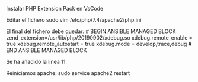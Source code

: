 Instalar PHP Extension Pack en VsCode

Editar el fichero
    sudo vim /etc/php/7.4/apache2/php.ini

El final del fichero debe quedar:
    # BEGIN ANSIBLE MANAGED BLOCK
    zend_extension=/usr/lib/php/20190902/xdebug.so
    xdebug.remote_enable = true
    xdebug.remote_autostart = true
    xdebug.mode = develop,trace,debug
    # END ANSIBLE MANAGED BLOCK

Se ha añadido la línea 11

Reiniciamos apache:
    sudo service apache2 restart
